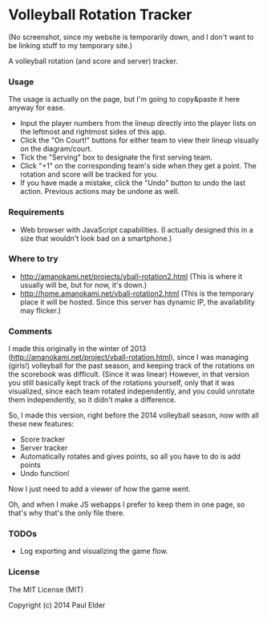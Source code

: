 Volleyball Rotation Tracker
===========================

(No screenshot, since my website is temporarily down, and I don't want to be linking stuff to my temporary site.)

A volleyball rotation (and score and server) tracker.

### Usage

The usage is actually on the page, but I'm going to copy&paste it here anyway for ease.


- Input the player numbers from the lineup directly into the player lists on the leftmost and rightmost sides of this app.
- Click the "On Court!" buttons for either team to view their lineup visually on the diagram/court.
- Tick the "Serving" box to designate the first serving team.
- Click "+1" on the corresponding team's side when they get a point. The rotation and score will be tracked for you.
- If you have made a mistake, click the "Undo" button to undo the last action. Previous actions may be undone as well. 

### Requirements

- Web browser with JavaScript capabilities. (I actually designed this in a size that wouldn't look bad on a smartphone.)

### Where to try

- http://amanokami.net/projects/vball-rotation2.html (This is where it usually will be, but for now, it's down.)
- http://home.amanokami.net/vball-rotation2.html (This is the temporary place it will be hosted. Since this server has dynamic IP, the availability may flicker.)

### Comments

I made this originally in the winter of 2013 (http://amanokami.net/project/vball-rotation.html), since I was managing (girls!) volleyball for the past season, and keeping track of the rotations on the scorebook was difficult. (Since it was linear)
However, in that version you still basically kept track of the rotations yourself, only that it was visualized, since each team rotated independently, and you could unrotate them independently, so it didn't make a difference.

So, I made this version, right before the 2014 volleyball season, now with all these new features:
- Score tracker
- Server tracker
- Automatically rotates and gives points, so all you have to do is add points
- Undo function! 

Now I just need to add a viewer of how the game went.

Oh, and when I make JS webapps I prefer to keep them in one page, so that's why that's the only file there.

### TODOs

- Log exporting and visualizing the game flow.

### License

The MIT License (MIT)

Copyright (c) 2014 Paul Elder
